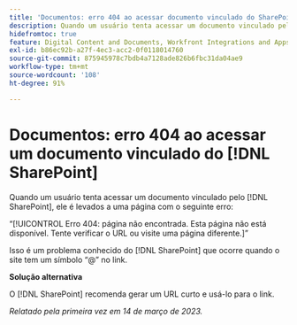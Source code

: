 ```yaml
---
title: 'Documentos: erro 404 ao acessar documento vinculado do SharePoint'
description: Quando um usuário tenta acessar um documento vinculado pelo SharePoint, ele é levado a uma página com um erro 404.
hidefromtoc: true
feature: Digital Content and Documents, Workfront Integrations and Apps
exl-id: b86ec92b-a27f-4ec3-acc2-0f0118014760
source-git-commit: 875945978c7bdb4a7128ade826b6fbc31da04ae9
workflow-type: tm+mt
source-wordcount: '108'
ht-degree: 91%

---
```


# Documentos: erro 404 ao acessar um documento vinculado do [!DNL SharePoint]

<!--Requested article. This issue is on the WF and WFP TOCs.-->

Quando um usuário tenta acessar um documento vinculado pelo [!DNL SharePoint], ele é levados a uma página com o seguinte erro:

“[!UICONTROL Erro 404: página não encontrada. Esta página não está disponível. Tente verificar o URL ou visite uma página diferente.]”

Isso é um problema conhecido do [!DNL SharePoint] que ocorre quando o site tem um símbolo “@” no link.

**Solução alternativa**

O [!DNL SharePoint] recomenda gerar um URL curto e usá-lo para o link.

_Relatado pela primeira vez em 14 de março de 2023._
